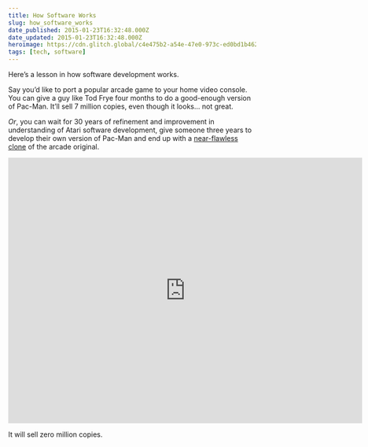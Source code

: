 ```yaml
---
title: How Software Works
slug: how_software_works
date_published: 2015-01-23T16:32:48.000Z
date_updated: 2015-01-23T16:32:48.000Z
heroimage: https://cdn.glitch.global/c4e475b2-a54e-47e0-973c-ed0bd1b46262/Pac-Man-thumb-800xauto-419.jpg?v=1669940088745
tags: [tech, software]
---
```


Here’s a lesson in how software development works.

Say you’d like to port a popular arcade game to your home video console. You can give a guy like Tod Frye four months to do a good-enough version of Pac-Man. It’ll sell 7 million copies, even though it looks... not great.

*Or*, you can wait for 30 years of refinement and improvement in understanding of Atari software development, give someone three years to develop their own version of Pac-Man and end up with a [near-flawless clone](http://atariage.com/forums/topic/229152-new-pacman-for-atari-2600/) of the arcade original.

<iframe width="720" height="540" src="https://www.youtube.com/embed/n4tFhEQFs7I" title="New pacman2600 4k" frameborder="0" allow="accelerometer; autoplay; clipboard-write; encrypted-media; gyroscope; picture-in-picture" allowfullscreen></iframe>
  
It will sell zero million copies.
